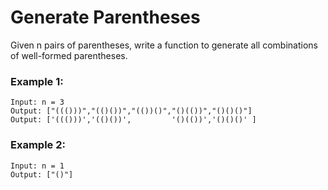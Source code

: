 # Generate Parentheses

Given n pairs of parentheses, write a function to generate all combinations of well-formed parentheses.

### Example 1:
```
Input: n = 3
Output: ["((()))","(()())","(())()","()(())","()()()"]
Output: ['((()))','(()())',         '()(())','()()()' ]
```

### Example 2:

```
Input: n = 1
Output: ["()"]
```